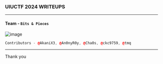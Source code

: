 ### UIUCTF 2024 WRITEUPS

---

#### Team - `Bits & Pieces`

![image](https://github.com/ckc9759/CTF_writeups/assets/95117634/0b438689-3e51-4808-891c-661df3a00310)

```cpp
Contributors - @AkaniX3, @An0nyR0y, @Cha0s, @ckc9759, @tmq
```

---

Thank you
